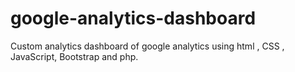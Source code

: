 # google-analytics-dashboard
Custom analytics dashboard of google analytics using html , CSS , JavaScript, Bootstrap and php.
